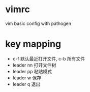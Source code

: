 # vimrc
vim basic config with pathogen

# key mapping
* c-f 默认最近打开文件, c-b 所有文件
* leader nn 打开文件树
* leader pp 粘贴模式
* leader w 保存
* leader q 退出
